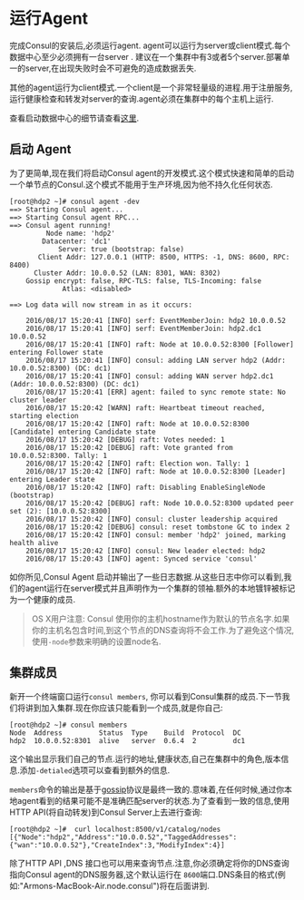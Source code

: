# 运行Agent

完成Consul的安装后,必须运行agent. agent可以运行为server或client模式.每个数据中心至少必须拥有一台server . 建议在一个集群中有3或者5个server.部署单一的server,在出现失败时会不可避免的造成数据丢失.

其他的agent运行为client模式.一个client是一个非常轻量级的进程.用于注册服务,运行健康检查和转发对server的查询.agent必须在集群中的每个主机上运行.

查看启动数据中心的细节请查看[这里](https://www.consul.io/docs/guides/bootstrapping.html).

## 启动 Agent

为了更简单,现在我们将启动Consul agent的开发模式.这个模式快速和简单的启动一个单节点的Consul.这个模式不能用于生产环境,因为他不持久化任何状态.

```
[root@hdp2 ~]# consul agent -dev
==> Starting Consul agent...
==> Starting Consul agent RPC...
==> Consul agent running!
         Node name: 'hdp2'
        Datacenter: 'dc1'
            Server: true (bootstrap: false)
       Client Addr: 127.0.0.1 (HTTP: 8500, HTTPS: -1, DNS: 8600, RPC: 8400)
      Cluster Addr: 10.0.0.52 (LAN: 8301, WAN: 8302)
    Gossip encrypt: false, RPC-TLS: false, TLS-Incoming: false
             Atlas: <disabled>

==> Log data will now stream in as it occurs:

    2016/08/17 15:20:41 [INFO] serf: EventMemberJoin: hdp2 10.0.0.52
    2016/08/17 15:20:41 [INFO] serf: EventMemberJoin: hdp2.dc1 10.0.0.52
    2016/08/17 15:20:41 [INFO] raft: Node at 10.0.0.52:8300 [Follower] entering Follower state
    2016/08/17 15:20:41 [INFO] consul: adding LAN server hdp2 (Addr: 10.0.0.52:8300) (DC: dc1)
    2016/08/17 15:20:41 [INFO] consul: adding WAN server hdp2.dc1 (Addr: 10.0.0.52:8300) (DC: dc1)
    2016/08/17 15:20:41 [ERR] agent: failed to sync remote state: No cluster leader
    2016/08/17 15:20:42 [WARN] raft: Heartbeat timeout reached, starting election
    2016/08/17 15:20:42 [INFO] raft: Node at 10.0.0.52:8300 [Candidate] entering Candidate state
    2016/08/17 15:20:42 [DEBUG] raft: Votes needed: 1
    2016/08/17 15:20:42 [DEBUG] raft: Vote granted from 10.0.0.52:8300. Tally: 1
    2016/08/17 15:20:42 [INFO] raft: Election won. Tally: 1
    2016/08/17 15:20:42 [INFO] raft: Node at 10.0.0.52:8300 [Leader] entering Leader state
    2016/08/17 15:20:42 [INFO] raft: Disabling EnableSingleNode (bootstrap)
    2016/08/17 15:20:42 [DEBUG] raft: Node 10.0.0.52:8300 updated peer set (2): [10.0.0.52:8300]
    2016/08/17 15:20:42 [INFO] consul: cluster leadership acquired
    2016/08/17 15:20:42 [DEBUG] consul: reset tombstone GC to index 2
    2016/08/17 15:20:42 [INFO] consul: member 'hdp2' joined, marking health alive
    2016/08/17 15:20:42 [INFO] consul: New leader elected: hdp2
    2016/08/17 15:20:43 [INFO] agent: Synced service 'consul'
```

如你所见,Consul Agent 启动并输出了一些日志数据.从这些日志中你可以看到,我们的agent运行在server模式并且声明作为一个集群的领袖.额外的本地镀锌被标记为一个健康的成员.

> OS X用户注意: Consul 使用你的主机hostname作为默认的节点名字.如果你的主机名包含时间,到这个节点的DNS查询将不会工作.为了避免这个情况,使用```-node```参数来明确的设置node名.

## 集群成员

新开一个终端窗口运行```consul members```, 你可以看到Consul集群的成员.下一节我们将讲到加入集群.现在你应该只能看到一个成员,就是你自己:

```
[root@hdp2 ~]# consul members
Node  Address         Status  Type    Build  Protocol  DC
hdp2  10.0.0.52:8301  alive   server  0.6.4  2         dc1
```

这个输出显示我们自己的节点.运行的地址,健康状态,自己在集群中的角色,版本信息.添加```-detialed```选项可以查看到额外的信息.

```members```命令的输出是基于[gossip](https://www.consul.io/docs/internals/gossip.html)协议是最终一致的.意味着,在任何时候,通过你本地agent看到的结果可能不是准确匹配server的状态.为了查看到一致的信息,使用HTTP API(将自动转发)到Consul Server上去进行查询:

```
[root@hdp2 ~]#  curl localhost:8500/v1/catalog/nodes
[{"Node":"hdp2","Address":"10.0.0.52","TaggedAddresses":{"wan":"10.0.0.52"},"CreateIndex":3,"ModifyIndex":4}]
```
除了HTTP API ,DNS 接口也可以用来查询节点.注意,你必须确定将你的DNS查询指向Consul agent的DNS服务器,这个默认运行在 ```8600```端口.DNS条目的格式(例如:"Armons-MacBook-Air.node.consul")将在后面讲到.



